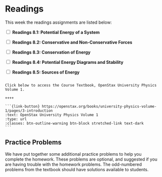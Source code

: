 # Readings

This week the readings assignments are listed below:

<label><input type="checkbox" id="week09_reading1" class="box"> **Readings 8.1: Potential Energy of a System** </input></label> 

<label><input type="checkbox" id="week09_reading2" class="box"> **Readings 8.2: Conservative and Non-Conservative Forces** </input></label> 

<label><input type="checkbox" id="week09_reading3" class="box"> **Readings 8.3: Conservation of Energy** </input></label> 

<label><input type="checkbox" id="week09_reading4" class="box"> **Readings 8.4: Potential Energy Diagrams and Stability** </input></label> 

<label><input type="checkbox" id="week09_reading5" class="box"> **Readings 8.5: Sources of Energy** </input></label> 

````{panels}

Click below to access the Course Textbook, OpenStax University Physics Volume 1.

++++ 

```{link-button} https://openstax.org/books/university-physics-volume-1/pages/3-introduction
:text: OpenStax University Physics Volume 1
:type: url
:classes: btn-outline-warning btn-block stretched-link text-dark
```
````

## Practice Problems

We have put together some additional practice problems to help you complete the homework.
These problems are optional, and suggested if you are having trouble with the homework problems.
The odd-numbered problems from the textbook should have solutions available to students.